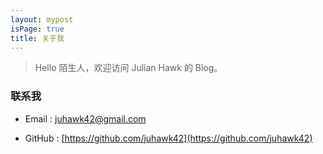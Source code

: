```yaml
---
layout: mypost
isPage: true
title: 关于我
---
```


> Hello 陌生人，欢迎访问 Julian Hawk 的 Blog。

### 联系我

- Email : juhawk42@gmail.com

- GitHub : [https://github.com/juhawk42](https://github.com/juhawk42)
